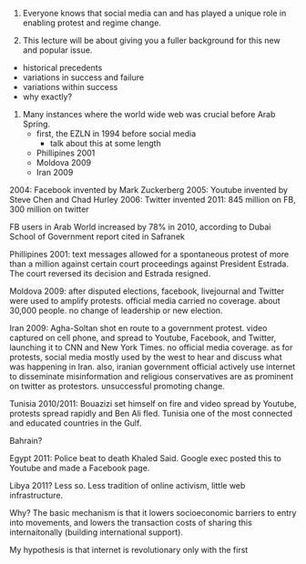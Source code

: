 1. Everyone knows that social media can and has played a unique role in enabling protest and regime change.

2. This lecture will be about giving you a fuller background for this new and popular issue.
 - historical precedents
 - variations in success and failure
 - variations within success
 - why exactly?

1. Many instances where the world wide web was crucial before Arab Spring.
	- first, the EZLN in 1994 before social media
		- talk about this at some length
	- Phillipines 2001
	- Moldova 2009
	- Iran 2009

2004: Facebook invented by Mark Zuckerberg
2005: Youtube invented by Steve Chen and Chad Hurley
2006: Twitter invented
2011: 845 million on FB, 300 million on twitter

FB users in Arab World increased by 78% in 2010, according to Dubai School of Government report cited in Safranek

Phillipines 2001: text messages allowed for a spontaneous protest of more than a million against certain court proceedings against President Estrada. The court reversed its decision and Estrada resigned.

Moldova 2009: after disputed elections, facebook, livejournal and Twitter were used to amplify protests. official media carried no coverage. about 30,000 people. no change of leadership or new election.

Iran 2009: Agha-Soltan shot en route to a government protest. video captured on cell phone, and spread to Youtube, Facebook, and Twitter, launching it to CNN and New York Times. no official media coverage. as for protests, social media mostly used by the west to hear and discuss what was happening in Iran. also, iranian government official actively use internet to disseminate misinformation and religious conservatives are as prominent on twitter as protestors. unsuccessful promoting change.

Tunisia 2010/2011: Bouazizi set himself on fire and video spread by Youtube, protests spread rapidly and Ben Ali fled. Tunisia one of the most connected and educated countries in the Gulf.

Bahrain?

Egypt 2011: Police beat to death Khaled Said. Google exec posted this to Youtube and made a Facebook page.

Libya 2011? Less so. Less tradition of online activism, little web infrastructure. 

Why? The basic mechanism is that it lowers socioeconomic barriers to entry into movements, and lowers the transaction costs of sharing this internaitonally (building international support).

My hypothesis is that internet is revolutionary only with the first 



